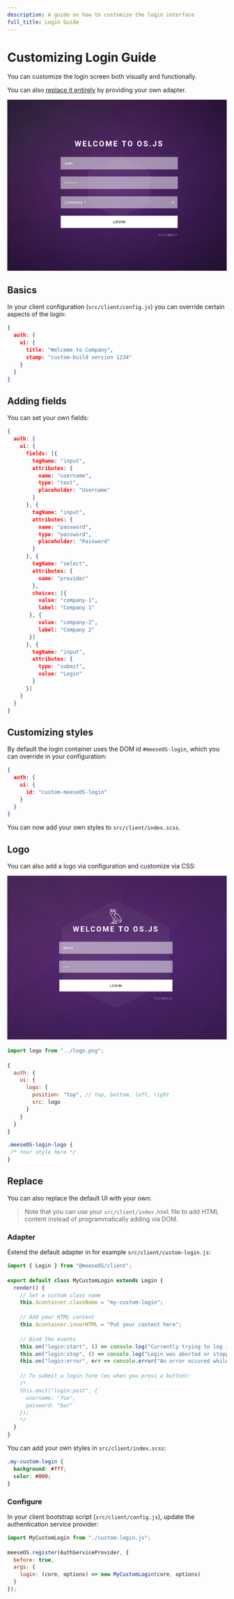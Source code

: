 ```yaml
---
description: A guide on how to customize the login interface
full_title: Login Guide
---
```


# Customizing Login Guide

You can customize the login screen both visually and functionally.

You can also [replace it entirely](#replace) by providing your own adapter.

![Login Screen Example](example.png)

## Basics

In your client configuration (`src/client/config.js`) you can override certain aspects of the login:

```json
{
  auth: {
    ui: {
      title: "Welcome to Company",
      stamp: "custom-build version 1234"
    }
  }
}
```

## Adding fields

You can set your own fields:

```json
{
  auth: {
    ui: {
      fields: [{
        tagName: "input",
        attributes: {
          name: "username",
          type: "text",
          placeholder: "Username"
        }
      }, {
        tagName: "input",
        attributes: {
          name: "password",
          type: "password",
          placeholder: "Password"
        }
      }, {
        tagName: "select",
        attributes: {
          name: "provider"
        },
        choices: [{
          value: "company-1",
          label: "Company 1"
       }, {
          value: "company-2",
          label: "Company 2"
       }]
      }, {
        tagName: "input",
        attributes: {
          type: "submit",
          value: "Login"
        }
      }]
    }
  }
}
```

## Customizing styles

By default the login container uses the DOM id `#meeseOS-login`, which you can override in your configuration:

```json
{
  auth: {
    ui: {
      id: "custom-meeseOS-login"
    }
  }
}
```

You can now add your own styles to `src/client/index.scss`.

## Logo

You can also add a logo via configuration and customize via CSS:

![Login Logo Example](example2.png)

```javascript
import logo from "../logo.png";

{
  auth: {
    ui: {
      logo: {
        position: "top", // top, bottom, left, right
        src: logo
      }
    }
  }
}
```

```css
.meeseOS-login-logo {
 /* Your style here */
}
```

## Replace

You can also replace the default UI with your own:

> Note that you can use your `src/client/index.html` file to add HTML content instead of programmatically adding via DOM.

### Adapter

Extend the default adapter in for example `src/client/custom-login.js`:

```javascript
import { Login } from "@meeseOS/client";

export default class MyCustomLogin extends Login {
  render() {
    // Set a custom class name
    this.$container.className = "my-custom-login";

    // Add your HTML content
    this.$container.innerHTML = "Put your content here";

    // Bind the events
    this.on("login:start", () => console.log("Currently trying to log in..."));
    this.on("login:stop", () => console.log("Login was aborted or stopped"));
    this.on("login:error", err => console.error("An error occured while logging in", err));

    // To submit a login form (ex when you press a button):
    /*
    this.emit("login:post", {
      username: "foo",
      password: "bar"
    });
    */
  }
}
```


You can add your own styles in `src/client/index.scss`:

```css
.my-custom-login {
  background: #fff;
  color: #000;
}
```


### Configure

In your client bootstrap script (`src/client/config.js`), update the authentication service provider:

```javascript
import MyCustomLogin from "./custom-login.js";

meeseOS.register(AuthServiceProvider, {
  before: true,
  args: {
    login: (core, options) => new MyCustomLogin(core, options)
  }
});
```
